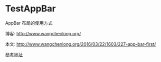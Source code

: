 # TestAppBar

AppBar 布局的使用方式

博客: http://www.wangchenlong.org/

本文: http://www.wangchenlong.org/2016/03/22/1603/227-app-bar-first/

[参考地址](http://www.wangchenlong.org/2016/03/22/1603/227-app-bar-first/)
